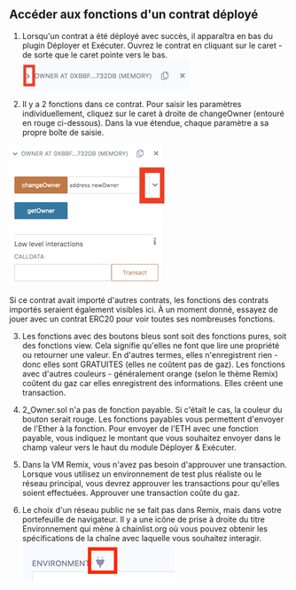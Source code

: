 ## Accéder aux fonctions d'un contrat déployé

1. Lorsqu'un contrat a été déployé avec succès, il apparaîtra en bas du plugin Déployer et Exécuter. Ouvrez le contrat en cliquant sur le caret - de sorte que le caret pointe vers le bas.
   ![contrat déployé](https://raw.githubusercontent.com/ethereum/remix-workshops/master/Basics/interacting/images/instance.png "deployed contract")

2. Il y a 2 fonctions dans ce contrat.  Pour saisir les paramètres individuellement, cliquez sur le caret à droite de changeOwner (entouré en rouge ci-dessous). Dans la vue étendue, chaque paramètre a sa propre boîte de saisie.

![contrat déployé](https://raw.githubusercontent.com/ethereum/remix-workshops/master/Basics/interacting/images/deployed_open2.png "deployed contract")

Si ce contrat avait importé d'autres contrats, les fonctions des contrats importés seraient également visibles ici.  À un moment donné, essayez de jouer avec un contrat ERC20 pour voir toutes ses nombreuses fonctions.

3. Les fonctions avec des boutons bleus sont soit des fonctions pures, soit des fonctions view.  Cela signifie qu'elles ne font que lire une propriété ou retourner une valeur.  En d'autres termes, elles n'enregistrent rien - donc elles sont GRATUITES (elles ne coûtent pas de gaz).  Les fonctions avec d'autres couleurs - généralement orange (selon le thème Remix) coûtent du gaz car elles enregistrent des informations.  Elles créent une transaction.

4. 2_Owner.sol n'a pas de fonction payable.  Si c'était le cas, la couleur du bouton serait rouge.  Les fonctions payables vous permettent d'envoyer de l'Ether à la fonction.  Pour envoyer de l'ETH avec une fonction payable, vous indiquez le montant que vous souhaitez envoyer dans le champ valeur vers le haut du module Déployer & Exécuter.

5. Dans la VM Remix, vous n'avez pas besoin d'approuver une transaction.  Lorsque vous utilisez un environnement de test plus réaliste ou le réseau principal, vous devrez approuver les transactions pour qu'elles soient effectuées. Approuver une transaction coûte du gaz.

6. Le choix d'un réseau public ne se fait pas dans Remix, mais dans votre portefeuille de navigateur.  Il y a une icône de prise à droite du titre Environnement qui mène à chainlist.org où vous pouvez obtenir les spécifications de la chaîne avec laquelle vous souhaitez interagir.
   ![chainlist](https://raw.githubusercontent.com/ethereum/remix-workshops/master/Basics/interacting/images/chainlist.png "chainlist")

